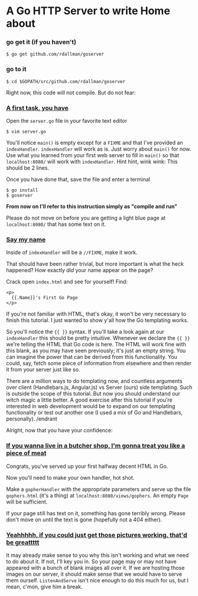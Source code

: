 # A Go HTTP Server to write Home about

### go get it (if you haven't)

`
$ go get github.com/rdallman/goserver
`

### go to it

`
$ cd $GOPATH/src/github.com/rdallman/goserver
`

Right now, this code will not compile. But do not fear:

### [A first task, you have](http://www.empireonline.com/images/features/100greatestcharacters/photos/25.jpg)

Open the `server.go` file in your favorite text editor

```
$ vim server.go
```

You'll notice `main()` is empty except for a `FIXME` and that I've provided an `indexHandler`.
`indexHandler` will work as is. Just worry about `main()` for now.
Use what you learned from your first web server to fill 
in `main()` so that `localhost:8080/` will work with `indexHandler`.
Hint hint, wink wink: This should be 2 lines.

Once you have done that, save the file and enter a terminal

```
$ go install
$ goserver
```

__From now on I'll refer to this instruction simply as "compile and run"__

Please do not move on before you are getting a light blue page at
`localhost:8080/` that has some text on it.

### [Say my name](http://b.vimeocdn.com/ts/400/598/400598295_640.jpg)

Inside of `indexHandler` will be a `//FIXME`, make it work.

That should have been rather trivial, but more important is what the heck
happened? How exactly _did_ your name appear on the page?

Crack open `index.html` and see for yourself! Find:

```
<p>
  {{.Name}}'s First Go Page
</p>
```

If you're not familiar with HTML, that's okay, it won't be very necessary to
finish this tutorial. I just wanted to show y'all how the Go templating works. 

So you'll notice the `{{ }}` syntax. If you'll take a look again at our
``indexHandler`` this should be pretty intuitive. Whenever we declare the `{{
}}` we're telling the HTML that Go code is here. The HTML will
work fine with this blank, as you may have seen previously; it's just an empty
string. You can imagine the power that can be derived from this functionality.
You could, say, fetch some piece of information from elsewhere and then render
it from your server just like so.

There are a million ways to do templating now, and countless arguments over
client (Handlebars.js, Angular.js) vs Server (ours) side templating. Such is
outside the scope of this tutorial. But now you should understand our witch magic
a little better. A good exercise after this tutorial if you're interested in web
development would be to expand on our templating functionality or test out
another one (I used a mix of Go and Handlebars, personally). /endrant

Alright, now that you have your confidence:

### [If you wanna live in a butcher shop, I'm gonna treat you like a piece of meat](http://i.imgur.com/fkeRVvV.png)

Congrats, you've served up your first halfway decent HTML in Go.

Now you'll need to make your own handler, hot shot.

Make a `gopherHandler` with the appropriate parameters and serve
up the file `gophers.html` (it's a thing) at `localhost:8080/views/gophers`. 
An empty `Page` will be sufficient.

If your page still has text on it, something has gone terribly wrong. 
Please don't move on until the text is gone (hopefully not a 404 either).

### [Yeahhhhh, if you could just get those pictures working, that'd be greattttt](https://si0.twimg.com/profile_images/1202780279/download.jpg)

It may already make sense to you why this isn't working and what we need to do
about it. If not, I'll key you in. So your page may or may not have appeared
with a bunch of blank images all over it. If we are hosting those images on our
server, it should make sense that we would have to serve them ourself. `ListenAndServe`
isn't nice enough to do this much for us, but I mean, c'mon, give him a break. 
